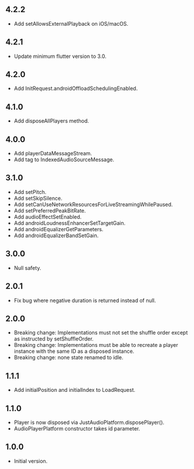## 4.2.2

* Add setAllowsExternalPlayback on iOS/macOS.

## 4.2.1

* Update minimum flutter version to 3.0.

## 4.2.0

- Add InitRequest.androidOffloadSchedulingEnabled.

## 4.1.0

- Add disposeAllPlayers method.

## 4.0.0

- Add playerDataMessageStream.
- Add tag to IndexedAudioSourceMessage.

## 3.1.0

- Add setPitch.
- Add setSkipSilence.
- Add setCanUseNetworkResourcesForLiveStreamingWhilePaused.
- Add setPreferredPeakBitRate.
- Add audioEffectSetEnabled.
- Add androidLoudnessEnhancerSetTargetGain.
- Add androidEqualizerGetParameters.
- Add androidEqualizerBandSetGain.

## 3.0.0

- Null safety.

## 2.0.1

- Fix bug where negative duration is returned instead of null.

## 2.0.0

- Breaking change: Implementations must not set the shuffle order except as
  instructed by setShuffleOrder.
- Breaking change: Implementations must be able to recreate a player instance
  with the same ID as a disposed instance.
- Breaking change: none state renamed to idle.

## 1.1.1

- Add initialPosition and initialIndex to LoadRequest.

## 1.1.0

- Player is now disposed via JustAudioPlatform.disposePlayer().
- AudioPlayerPlatform constructor takes id parameter.

## 1.0.0

- Initial version.
